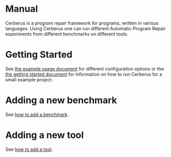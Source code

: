# Manual #

Cerberus is a program repair framework for programs, written in various languages. Using Cerberus one can run different Automatic Program Repair experiments from different benchmarks on different tools.

# Getting Started #

See [the example usage document](Examples.md) for different configuration options or the [the getting started document](GetStart.md) for information on how to run Cerberus for a small example project.

# Adding a new benchmark #

See [how to add a benchmark](benchmark/AddBenchmark.md.md).

# Adding a new tool #

See [how to add a tool](tool/AddTool.md).
